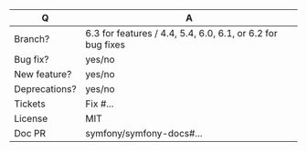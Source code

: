 | Q             | A
| ------------- | ---
| Branch?       | 6.3 for features / 4.4, 5.4, 6.0, 6.1, or 6.2 for bug fixes <!-- see below -->
| Bug fix?      | yes/no
| New feature?  | yes/no <!-- please update src/**/CHANGELOG.md files -->
| Deprecations? | yes/no <!-- please update UPGRADE-*.md and src/**/CHANGELOG.md files -->
| Tickets       | Fix #... <!-- prefix each issue number with "Fix #", no need to create an issue if none exist, explain below instead -->
| License       | MIT
| Doc PR        | symfony/symfony-docs#... <!-- required for new features -->
<!--
Replace this notice by a short README for your feature/bugfix.
This will help reviewers and should be a good start for the documentation.

Additionally (see https://symfony.com/releases):
 - Always add tests and ensure they pass.
 - Bug fixes must be submitted against the lowest maintained branch where they apply
   (lowest branches are regularly merged to upper ones so they get the fixes too).
 - Features and deprecations must be submitted against the latest branch.
 - For new features, provide some code snippets to help understand usage.  
 - Changelog entry should follow https://symfony.com/doc/current/contributing/code/conventions.html#writing-a-changelog-entry
 - Never break backward compatibility (see https://symfony.com/bc).
-->
